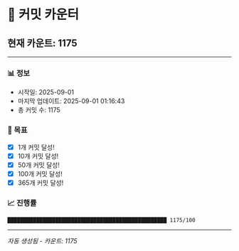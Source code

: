 # 🔢 커밋 카운터

## 현재 카운트: 1175

---

### 📊 정보
- 시작일: 2025-09-01
- 마지막 업데이트: 2025-09-01 01:16:43
- 총 커밋 수: 1175

### 🎯 목표
- [x] 1개 커밋 달성!
- [x] 10개 커밋 달성!
- [x] 50개 커밋 달성!
- [x] 100개 커밋 달성!
- [x] 365개 커밋 달성!

### 📈 진행률
```
██████████████████████████████████████████████████ 1175/100
```

---
*자동 생성됨 - 카운트: 1175*
